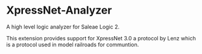   # XpressNet-Analyzer

A high level logic analyzer for Saleae Logic 2.

This extension provides support for XpressNet 3.0 a protocol by Lenz which is a protocol used in model railroads for communtion.

